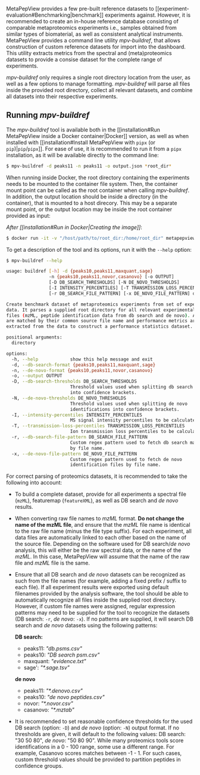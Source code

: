 MetaPepView provides a few pre-built reference datasets to [[experiment-evaluation#Benchmarking|benchmark]] experiments against. However, it is recommended to create an in-house reference database consisting of comparable metaproteomics experiments i.e., samples obtained from similar types of biomaterial, as well as consistent analytical instruments. MetaPepView provides a command line utility *mpv-buildref*, that allows construction of custom reference datasets for import into the dashboard. This utility extracts metrics from the spectral and (meta)proteomics datasets to provide a consise dataset for the complete range of experiments.

*mpv-buildref* only requires a single root directory location from the user, as well as a few options to manage formatting. *mpv-buildref* will parse all files inside the provided root directory, collect all relevant datasets, and combine all datasets into their respective experiments.

## Running *mpv-buildref*

The *mpv-buildref* tool is available both in the [[installation#Run MetaPepView inside a Docker container|Docker]] version, as well as when installed with [[installation#Install MetaPepView with `pipx` (or `pip`)|`pip`/`pipx`]]. For ease of use, it is recommended to run it from a `pipx` installation, as it will be available directly to the command line:

```Bash
$ mpv-buildref -d peaks11 -n peaks11 -o output.json *root_dir*
```

When running inside Docker, the root directory containing the experiments needs to be mounted to the container file system. Then, the container mount point can be called as the root container when calling *mpv-buildref*. In addition, the output location should be inside a directory (in the container), that is mounted to a host direcory. This may be a separate mount point, or the output location may be inside the root container provided as input:

*After [[installation#Run in Docker|Creating the image]]*:
```Bash
$ docker run -it -v "/host/path/to/root_dir:/home/root_dir" metapepview mpv-buildref -d peaks11 -n peaks11 -o /home/root_dir/output.json */home/root_dir*
```

To get a description of the tool and its options, run it with the `--help` option:

```Bash
$ mpv-buildref --help

usage: buildref [-h] -d {peaks10,peaks11,maxquant,sage} 
                -n {peaks10,peaks11,novor,casanovo} [-o OUTPUT] 
                [-D DB_SEARCH_THRESHOLDS] [-N DE_NOVO_THRESHOLDS] 
                [-I INTENSITY_PERCENTILES] [-T TRANSMISSION_LOSS_PERCENTILES]
                [-r DB_SEARCH_FILE_PATTERN] [-x DE_NOVO_FILE_PATTERN] directory

Create benchmark dataset of metaproteomics experiments from set of experimental 
data. It parses a supplied root directory for all relevant experimental data 
files (mzML, peptide identification data from db search and de novo). All files 
are matched by their common source file name and performance metrics are 
extracted from the data to construct a performance statistics dataset.

positional arguments:
  directory

options:
  -h, --help            show this help message and exit
  -d, --db-search-format {peaks10,peaks11,maxquant,sage}
  -n, --de-novo-format {peaks10,peaks11,novor,casanovo}
  -o, --output OUTPUT
  -D, --db-search-thresholds DB_SEARCH_THRESHOLDS
                        Threshold values used when splitting db search matches 
                        into confidence brackets.
  -N, --de-novo-thresholds DE_NOVO_THRESHOLDS
                        Threshold values used when splitting de novo 
                        identifications into confidence brackets.
  -I, --intensity-percentiles INTENSITY_PERCENTILES
                        MS signal intensity percentiles to be calculated.
  -T, --transmission-loss-percentiles TRANSMISSION_LOSS_PERCENTILES
                        Ion transmission loss percentiles to be calculated.
  -r, --db-search-file-pattern DB_SEARCH_FILE_PATTERN
                        Custom regex pattern used to fetch db search match files 
                        by file name.
  -x, --de-novo-file-pattern DE_NOVO_FILE_PATTERN
                        Custom regex pattern used to fetch de novo 
                        identification files by file name.
```

For correct parsing of proteomics datasets, it is recommended to take the following into account:

- To build a complete dataset, provide for all experiments a spectral file (`mzML`), featuremap (`featureXML`), as well as DB search and *de novo* results.

- When converting raw file names to *mzML* format. **Do not change the name of the mzML file**, and ensure that the *mzML* file name is identical to the raw file name (minus the file type suffix). For each experiment, all data files are automatically linked to each other based on the name of the source file. Depending on the software used for DB search/*de novo* analysis, this will either be the raw spectral data, or the name of the *mzML*. In this case, MetaPepView will assume that the name of the raw file and *mzML* file is the same.

- Ensure that all DB search and *de novo* datasets can be recognized as such from the file names (for example, adding a fixed prefix / suffix to each file). If all experiment results were exported using default filenames provided by the analysis software, the tool should be able to automatically recognize all files inside the supplied root directory. However, if custom file names were assigned, regular expression patterns may need to be supplied for the tool to recognize the datasets (DB search: `-r`, *de novo*: `-x`). If no patterns are supplied, it will search DB search and *de novo* datasets using the following patterns:
    
    **DB search:**

    - peaks11:   *"db.psms.csv"*
    - peaks10:   *"DB search psm.csv"*
    - maxquant:   *"evidence.txt"*
    - sage':       *"\*.sage.tsv"*

    **de novo**

    - peaks11:   *"\*.denovo.csv"*
    - peaks10:   *"de novo peptides.csv"*
    - novor:      *"\*.novor.csv"*
    - casanovo:   *"\*.mztab"*

- It is recommended to set reasonable confidence thresholds for the used DB search (option: `-D`) and *de novo* (option: `-N`) output format. If no thresholds are given, it will default to the following values: DB search: "30 50 80", *de novo*: "50 80 90". While many proteomics tools score identifications in a 0 - 100 range, some use a different range. For example, Casanovo scores matches between -1 - 1. For such cases, custom threshold values should be provided to partition peptides in confidence groups.
